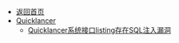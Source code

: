 - [返回首页](/)
- [Quicklancer](Quicklancer/)
  - [Quicklancer系统接口listing存在SQL注入漏洞](Quicklancer/Quicklancer系统接口listing存在SQL注入漏洞.md)
